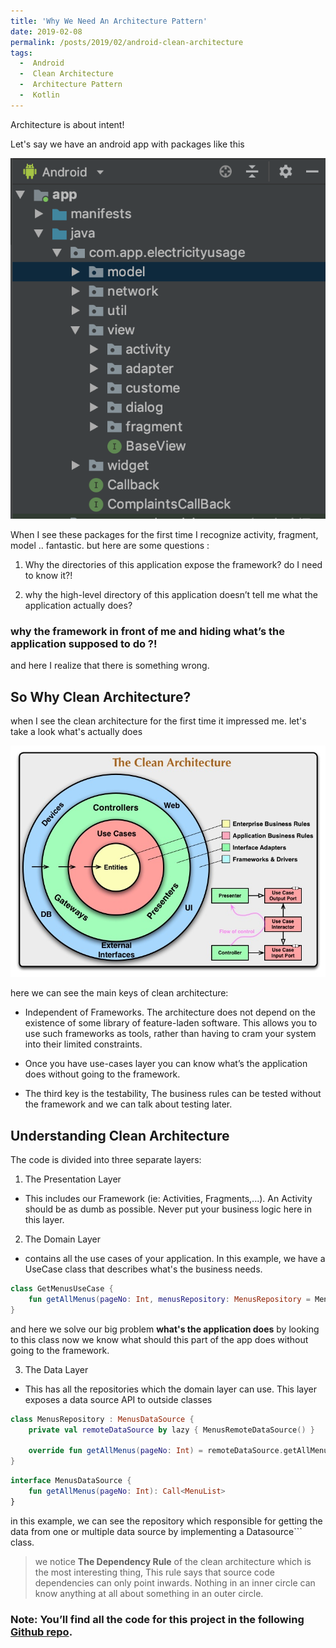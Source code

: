 ```yaml
---
title: 'Why We Need An Architecture Pattern'
date: 2019-02-08
permalink: /posts/2019/02/android-clean-architecture
tags:
  -  Android
  -  Clean Architecture
  -  Architecture Pattern
  -  Kotlin
---
```

 Architecture is about intent!
 
 Let's say we have an android app with packages like this


![no architecture image](/images/no_architecture.png)

When I see these packages for the first time I recognize activity, fragment, model .. fantastic.
but here are some questions :

1. Why the directories of this application expose the framework? do I need to know it?!

2. why the high-level directory of this application doesn’t tell me what the application actually does?
### why the framework in front of me and hiding what’s the application supposed to do ?!
 and here I realize that there is something wrong.

## So Why Clean Architecture?

when I see the clean architecture for the first time it impressed me. let's take a look what's actually does

![clean architecture image](/images/clean_architecture.jpg)

here we can see the main keys of clean architecture:

* Independent of Frameworks. The architecture does not depend on the existence of some library of feature-laden software. This allows you to use such frameworks as tools, rather than having to cram your system into their limited constraints.

* Once you have use-cases layer you can know what’s the application does without going to the framework. 

* The third key is the testability, The business rules can be tested without the framework and we can talk about testing later.


## Understanding Clean Architecture
 
 The code is divided into three separate layers:

1. The Presentation Layer
* This includes our Framework (ie: Activities, Fragments,...). An Activity should be as dumb as possible. Never put your business logic here in this layer.

2. The Domain Layer
* contains all the use cases of your application. In this example, we have a UseCase class that describes what's the business needs.
``` kotlin
class GetMenusUseCase {
    fun getAllMenus(pageNo: Int, menusRepository: MenusRepository = MenusRepository()) = menusRepository.getAllMenus(pageNo)
}
```

and here we solve our big problem **what's the application does** by looking to this class now we know what should this part of the app does without going to the framework.

3. The Data Layer
* This has all the repositories which the domain layer can use. This layer exposes a data source API to outside classes
``` kotlin
class MenusRepository : MenusDataSource {
    private val remoteDataSource by lazy { MenusRemoteDataSource() }

    override fun getAllMenus(pageNo: Int) = remoteDataSource.getAllMenus(pageNo)
}
```
``` kotlin
interface MenusDataSource {
    fun getAllMenus(pageNo: Int): Call<MenuList>
}
```

in this example, we can see the repository which responsible for getting the data from one or multiple data source by implementing a Datasource``` class.

> we notice **The Dependency Rule** of the clean architecture which is the most interesting thing,
> This rule says that source code dependencies can only point inwards. Nothing in an inner circle can know anything at all about something in an outer circle.


### Note: You’ll find all the code for this project in the following [Github repo](https://github.com/muhammadFawzy/menus-app-architecture/tree/mvvm-clean).

